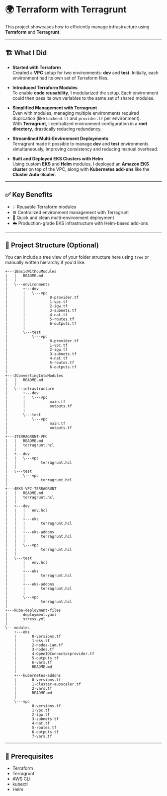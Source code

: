 # 🌍 Terraform with Terragrunt

This project showcases how to efficiently manage infrastructure using **Terraform** and **Terragrunt**.

---

## 🏗️ What I Did

- **Started with Terraform**  
  Created a **VPC** setup for two environments: **dev** and **test**. Initially, each environment had its own set of Terraform files.

- **Introduced Terraform Modules**  
  To enable **code reusability**, I modularized the setup. Each environment could then pass its own variables to the same set of shared modules.

- **Simplified Management with Terragrunt**  
  Even with modules, managing multiple environments required duplication (like `backend.tf` and `provider.tf` per environment).  
  With **Terragrunt**, I centralized environment configuration in a **root directory**, drastically reducing redundancy.

- **Streamlined Multi-Environment Deployments**  
  Terragrunt made it possible to manage **dev** and **test** environments simultaneously, improving consistency and reducing manual overhead.

- **Built and Deployed EKS Clusters with Helm**  
  Using custom **EKS** and **Helm** modules, I deployed an **Amazon EKS cluster** on top of the VPC, along with **Kubernetes add-ons** like the **Cluster Auto-Scaler**.

---

## ✅ Key Benefits

- 💡 Reusable Terraform modules  
- ⚙️ Centralized environment management with Terragrunt  
- 🚀 Quick and clean multi-environment deployment  
- ☁️ Production-grade EKS infrastructure with Helm-based add-ons  

---

## 📁 Project Structure (Optional)

You can include a tree view of your folder structure here using `tree` or manually written hierarchy if you'd like.
```tree
+---1BasicWithouModules
|   |   README.md
|   |
|   \---environments
|       +---dev
|       |   \---vpc
|       |           0-provider.tf
|       |           1-vpc.tf
|       |           2-igw.tf
|       |           3-subnets.tf
|       |           4-nat.tf
|       |           5-routes.tf
|       |           6-outputs.tf
|       |
|       \---test
|           \---vpc
|                   0-provider.tf
|                   1-vpc.tf
|                   2-igw.tf
|                   3-subnets.tf
|                   4-nat.tf
|                   5-routes.tf
|                   6-outputs.tf
|
+---2ConvertingIntoModules
|   |   README.md
|   |
|   \---infrastructure
|       +---dev
|       |   \---vpc
|       |           main.tf
|       |           outputs.tf
|       |
|       \---test
|           \---vpc
|                   main.tf
|                   outputs.tf
|
+---3TERRAGRUNT-VPC
|   |   README.md
|   |   terragrunt.hcl
|   |
|   +---dev
|   |   \---vpc
|   |           terragrunt.hcl
|   |
|   \---test
|       \---vpc
|               terragrunt.hcl
|
+---4EKS-VPC-TERRAGRUNT
|   |   README.md
|   |   terragrunt.hcl
|   |
|   +---dev
|   |   |   env.hcl
|   |   |
|   |   +---eks
|   |   |       terragrunt.hcl
|   |   |
|   |   +---eks-addons
|   |   |       terragrunt.hcl
|   |   |
|   |   \---vpc
|   |           terragrunt.hcl
|   |
|   \---test
|       |   env.hcl
|       |
|       +---eks
|       |       terragrunt.hcl
|       |
|       +---eks-addons
|       |       terragrunt.hcl
|       |
|       \---vpc
|               terragrunt.hcl
|
+---kube-deployment-files
|       deployment.yaml
|       stress.yml
|
\---modules
    +---eks
    |       0-versions.tf
    |       1-eks.tf
    |       2-nodes-iam.tf
    |       3-nodes.tf
    |       4-OpenIDConnectorprovider.tf
    |       5-outputs.tf
    |       6-vars.tf
    |       README.md
    |
    +---kubernetes-addons
    |       0-versions.tf
    |       1-cluster-auoscaler.tf
    |       2-vars.tf
    |       README.md
    |
    \---vpc
            0-versions.tf
            1-vpc.tf
            2-igw.tf
            3-subnets.tf
            4-nat.tf
            5-routes.tf
            6-outputs.tf
            7-vars.tf
```
---

## 📌 Prerequisites

- Terraform
- Terragrunt
- AWS CLI
- kubectl
- Helm